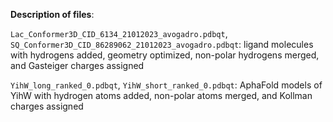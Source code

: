 **Description of files**:

`Lac_Conformer3D_CID_6134_21012023_avogadro.pdbqt`, `SQ_Conformer3D_CID_86289062_21012023_avogadro.pdbqt`: ligand molecules with hydrogens added, geometry optimized, non-polar hydrogens  merged, and Gasteiger charges assigned

`YihW_long_ranked_0.pdbqt`, `YihW_short_ranked_0.pdbqt`: AphaFold models of YihW with hydrogen atoms added, non-polar atoms merged, and Kollman charges assigned




